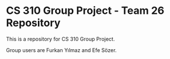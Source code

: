# CS 310 Group Project - Team 26 Repository
This is a repository for CS 310 Group Project.

Group users are Furkan Yılmaz and Efe Sözer.
